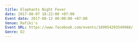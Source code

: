 ```yaml
---
title: Elephants Night Fever
date: 2017-08-07 18:22:00 +07:00
Event date: 2017-08-12 00:00:00 +07:00
Venue: Rafiki's
Event URL: https://www.facebook.com/events/169954293549968/
Genre: DJ
---
```


